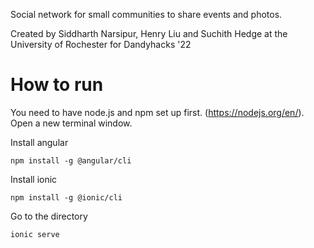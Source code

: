 Social network for small communities to share events and photos.

Created by Siddharth Narsipur, Henry Liu and Suchith Hedge at the University of Rochester for Dandyhacks '22

# How to run

You need to have node.js and npm set up first. (https://nodejs.org/en/). Open a new terminal window.

Install angular

```npm install -g @angular/cli```

Install ionic

```npm install -g @ionic/cli```

Go to the directory

```ionic serve```

